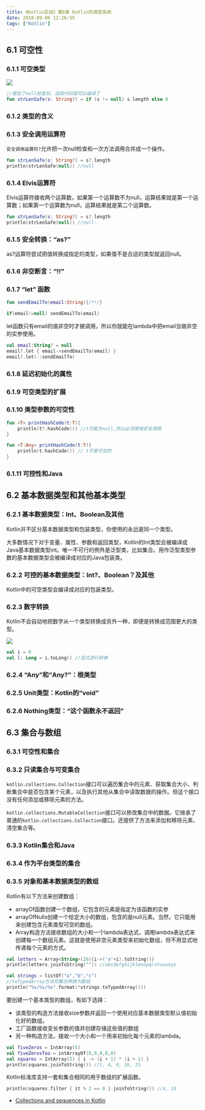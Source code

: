 ```yaml
---
title: 《Kotlin实战》第6章 Kotlin的类型系统
date: 2018-09-06 12:26:55
tags: ["Kotlin"]
---
```


## 6.1 可空性

### 6.1.1 可空类型

![](../.gitbook/assets/image%20%284%29.png)

```kotlin
//增加了null检查后，这段代码就可以编译了
fun strLenSafe(s: String?) = if (s != null) s.length else 0
```

### 6.1.2 类型的含义

### 6.1.3 安全调用运算符

`安全调用运算符?`允许把一次null检查和一次方法调用合并成一个操作。

```kotlin
fun strLenSafe(s: String?) = s?.length
println(strLenSafe(null)) //null
```

### 6.1.4 Elvis运算符

Elvis运算符接收两个运算数，如果第一个运算数不为null，运算结果就是第一个运算数；如果第一个运算数为null，运算结果就是第二个运算数。

```kotlin
fun strLenSafe(s: String?) = s?.length
println(strLenSafe(null)) //null·
```

### 6.1.5 安全转换：“as?”

as?运算符尝试把值转换成指定的类型，如果值不是合适的类型就返回null。

### 6.1.6 非空断言：“!!”

### 6.1.7 “let” 函数

```kotlin
fun sendEmailTo(email:String){/**/}
```

```kotlin
if(email!=null) sendEmailTo(email)
```

let函数只有email的值非空时才被调用，所以你就能在lambda中把email当做非空的实参使用。

```kotlin
val email:String? = null
email?.let { email->sendEmailTo(email) }
email?.let(::sendEmailTo)
```

### 6.1.8 延迟初始化的属性

### 6.1.9 可空类型的扩展

### 6.1.10 类型参数的可空性

```kotlin
fun <T> printHashCode(t:T){
    println(t?.hashCode()) //t可能为null,所以必须使用安全调用
}
```


```kotlin
fun <T:Any> printHashCode(t:T){
    println(t.hashCode()) // t不是可空的
}
```
### 6.1.11 可控性和Java

## 6.2 基本数据类型和其他基本类型

### 6.2.1 基本数据类型：Int、Boolean及其他

Kotlin并不区分基本数据类型和包装类型，你使用的永远是同一个类型。

大多数情况下对于变量、属性、参数和返回类型，Kotlin的Int类型会被编译成Java基本数据类型int。唯一不可行的例外是泛型类，比如集合。用作泛型类型参数的基本数据类型会被编译成对应的Java包装类。

### 6.2.2 可控的基本数据类型：Int?、Boolean？及其他

Kotlin中的可空类型会编译成对应的包装类型。

### 6.2.3 数字转换

Kotlin不会自动地把数字从一个类型转换成另外一种，即便是转换成范围更大的类型。

![](../.gitbook/assets/image%20%285%29.png)

```kotlin
val i = 0
val l: Long = i.toLong() //显式进行转换
```

### 6.2.4 “Any”和“Any?”：根类型

### 6.2.5 Unit类型：Kotlin的“void”

### 6.2.6 Nothing类型：“这个函数永不返回”

## 6.3 集合与数组

### 6.3.1 可空性和集合

### 6.3.2 只读集合与可变集合

`kotlin.collections.Collection`接口可以遍历集合中的元素、获取集合大小、判断集合中是否包含某个元素，以及执行其他从集合中读取数据的操作。但这个接口没有任何添加或移除元素的方法。

`kotlin.collections.MutableCollection`接口可以修改集合中的数据。它继承了普通的`kotlin.collections.Collection`接口。 还提供了方法来添加和移除元素、清空集合等。

### 6.3.3 Kotlin集合和Java

### 6.3.4 作为平台类型的集合

### 6.3.5 对象和基本数据类型的数组

Kotlin有以下方法来创建数组：

* arrayOf函数创建一个数组，它包含的元素是指定为该函数的实参
* arrayOfNulls创建一个给定大小的数组，包含的是null元素。当然，它只能用来创建包含元素类型可空的数组。
* Array构造方法接收数组的大小和一个lambda表达式，调用lambda表达式来创建每一个数组元素。这就是使用非空元素类型来初始化数组，但不用显式地传递每个元素的方式。

```kotlin
val letters = Array<String>(26){i->('a'+i).toString()}
println(letters.joinToString("")) //abcdefghijklmnopqrstuvwxyz
```

```kotlin
val strings = listOf("a","b","c")
//toTypedArray方法将集合转换为数组
println("%s/%s/%s".format(*strings.toTypedArray()))
```

要创建一个基本类型的数组，有如下选择：

* 该类型的构造方法接收size参数并返回一个使用对应基本数据类型默认值初始化好的数组。
* 工厂函数接收变长参数的值并创建存储这些值的数组
* 另一种构造方法，接收一个大小和一个用来初始化每个元素的lambda。

```kotlin
val fiveZeros = IntArray(5)
val fiveZerosToo = intArrayOf(0,0,0,0,0)
val squares = IntArray(5) { i -> (i + 1) * (i + 1) }
println(squares.joinToString()) //1, 4, 9, 16, 25
```

Kotlin标准库支持一套和集合相同的用于数组的扩展函数。

```kotlin
println(squares.filter { it % 2 == 0 }.joinToString()) //4, 16
```



* [Collections and sequences in Kotlin](https://medium.com/androiddevelopers/collections-and-sequences-in-kotlin-55db18283aca)